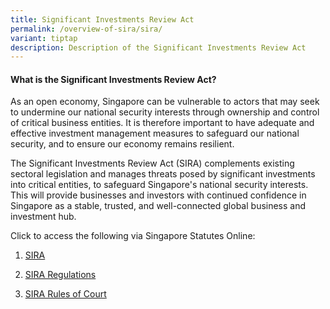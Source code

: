 ```yaml
---
title: Significant Investments Review Act
permalink: /overview-of-sira/sira/
variant: tiptap
description: Description of the Significant Investments Review Act
---
```

<h4><strong>What is the Significant Investments Review Act?</strong></h4>
<p>As an open economy, Singapore can be vulnerable to actors that may seek
to undermine our national security interests through ownership and control
of critical business entities. It is therefore important to have adequate
and effective investment management measures to safeguard our national
security, and to ensure our economy remains resilient.&nbsp;</p>
<p>The Significant Investments Review Act (SIRA) complements existing sectoral
legislation and manages threats posed by significant investments into critical
entities, to safeguard Singapore's national security interests. This will
provide businesses and investors with continued confidence in Singapore
as a stable, trusted, and well-connected global business and investment
hub.</p>
<p>Click to access the following via Singapore Statutes Online:</p>
<ol data-tight="true" class="tight">
<li>
<p><a href="https://sso.agc.gov.sg/Act/SIRA2024/Uncommenced/20240314115017?DocDate=20240214#:~:text=1.,by%20notification%20in%20the%20Gazette.&amp;text=2.,and%20control%20of%2C%20critical%20entities." rel="noopener noreferrer nofollow" target="_blank">SIRA</a>
</p>
</li>
<li>
<p><a href="https://sso.agc.gov.sg//Act/POFMA2019" rel="noopener noreferrer nofollow" target="_blank">SIRA Regulations</a>
</p>
</li>
<li>
<p><a href="https://sso.agc.gov.sg/SL/SCJA1969-S665-2019?DocDate=20220318" rel="noopener noreferrer nofollow" target="_blank">SIRA Rules of Court</a>
</p>
</li>
</ol>
<p></p>